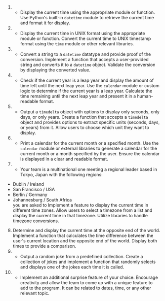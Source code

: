 1. - Display the current time using the appropriate module or function. Use Python's built-in `datetime` module to retrieve the current time and format it for display.
2. - Display the current time in UNIX format using the appropriate module or function. Convert the current time to UNIX timestamp format using the `time` module or other relevant libraries.
3. - Convert a string to a `datetime` datatype and provide proof of the conversion. Implement a function that accepts a user-provided string and converts it to a `datetime` object. Validate the conversion by displaying the converted value.
4. - Check if the current year is a leap year and display the amount of time left until the next leap year. Use the `calendar` module or custom logic to determine if the current year is a leap year. Calculate the time remaining until the next leap year and present it in a human-readable format.
5. - Output a `timedelta` object with options to display only seconds, only days, or only years. Create a function that accepts a `timedelta` object and provides options to extract specific units (seconds, days, or years) from it. Allow users to choose which unit they want to display.
6. - Print a calendar for the current month or a specified month. Use the `calendar` module or external libraries to generate a calendar for the current month or a month specified by the user. Ensure the calendar is displayed in a clear and readable format.
7. - Your team is a multinational one meeting a regional leader based in Tokyo, Japan with the following regions:

  - Dublin / Ireland
  - San Francisco / USA
  - Berlin / Germany
  - Johannesburg / South Africa\
you are asked to  Implement a feature to display the current time in different time zones. Allow users to select a timezone from a list and display the current time in that timezone. Utilize libraries to handle timezone conversions.
8.  Determine and display the current time at the opposite end of the world. Implement a function that calculates the time difference between the user's current location and the opposite end of the world. Display both times to provide a comparison.
9. - Output a random joke from a predefined collection. Create a collection of jokes and implement a function that randomly selects and displays one of the jokes each time it is called.
10. - Implement an additional surprise feature of your choice. Encourage creativity and allow the team to come up with a unique feature to add to the program. It can be related to dates, time, or any other relevant topic.